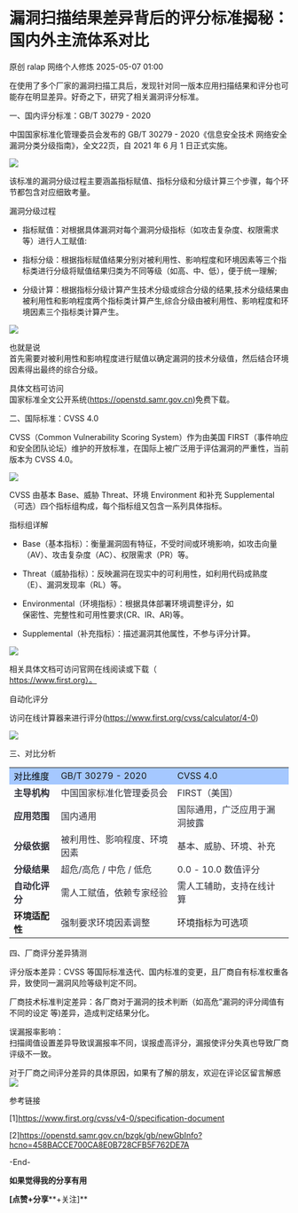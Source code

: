 #  漏洞扫描结果差异背后的评分标准揭秘：国内外主流体系对比   
原创 ralap  网络个人修炼   2025-05-07 01:00  
  
在使用了多个厂家的漏洞扫描工具后，发现针对同一版本应用扫描结果和评分也可能存在明显差异。好奇之下，研究了相关漏洞评分标准。  
  
一、国内评分标准：GB/T 30279 - 2020  
  
中国国家标准化管理委员会发布的 GB/T 30279 - 2020《信息安全技术 网络安全漏洞分类分级指南》，全文22页，自 2021 年 6 月 1 日正式实施。  
  
![](https://mmbiz.qpic.cn/mmbiz_png/5y2fUaoQPfIVOibw7iatsyWy0zThPmde2UWqebVwuIxHM3Da1IicZ1ZAFAaPgYrxlLVRdVgrwiaplzwLxM5bTBE26w/640?wx_fmt=png&from=appmsg "")  
  
该标准的漏洞分级过程主要涵盖指标赋值、指标分级和分级计算三个步骤，每个环节都包含对应细致考量。  
  
漏洞分级过程  
- 指标赋值：对根据具体漏洞对每个漏洞分级指标（如攻击复杂度、权限需求等）进行人工赋值:  
  
- 指标分级：根据指标赋值结果分别对被利用性、影响程度和环境因素等三个指标类进行分级将赋值结果归类为不同等级（如高、中、低），便于统一理解;  
  
- 分级计算：根据指标分级计算产生技术分级或综合分级的结果,技术分级结果由被利用性和影响程度两个指标类计算产生,综合分级由被利用性、影响程度和环境因素三个指标类计算产生。  
  
![](https://mmbiz.qpic.cn/mmbiz_png/5y2fUaoQPfIVOibw7iatsyWy0zThPmde2Ufja62mhNYkFoCgSDib6jdicO9iagVTHvAxXrQHW6Us6sGQI98Wlibdks7A/640?wx_fmt=png&from=appmsg "")  
  
也就是说  
首先需要对被利用性和影响程度进行赋值以确定漏洞的技术分级值，然后结合环境因素得出最终的综合分级。  
  
具体文档可访问  
国家标准全文公开系统(https://openstd.samr.gov.cn)免费下载。  
  
二、国际标准：CVSS 4.0  
  
CVSS（Common Vulnerability Scoring System）作为由美国 FIRST（事件响应和安全团队论坛）维护的开放标准，在国际上被广泛用于评估漏洞的严重性，当前版本为 CVSS 4.0。  
  
![](https://mmbiz.qpic.cn/mmbiz_png/5y2fUaoQPfIVOibw7iatsyWy0zThPmde2UlQzXvDSJtsohSUzd4zu6sSw0uKHv5K55oroYOIjkkAibeO8d0lLqNuw/640?wx_fmt=png&from=appmsg "")  
  
CVSS 由基本 Base、威胁 Threat、环境 Environment 和补充 Supplemental（可选）四个指标组构成，每个指标组又包含一系列具体指标。  
  
指标组详解  
- Base（基本指标）：衡量漏洞固有特征，不受时间或环境影响，如攻击向量（AV）、攻击复杂度（AC）、权限需求（PR）等。  
  
- Threat（威胁指标）：反映漏洞在现实中的可利用性，如利用代码成熟度（E）、漏洞发现率（RL）等。  
  
- Environmental（环境指标）：根据具体部署环境调整评分，如  
保密性、完整性和可用性要求(CR、IR、AR)等。  
  
- Supplemental（补充指标）：描述漏洞其他属性，不参与评分计算。  
  
![](https://mmbiz.qpic.cn/mmbiz_png/5y2fUaoQPfIVOibw7iatsyWy0zThPmde2Uibg6XFuYxyliccHymzQEzDvAEFsC8g1AmoKFkLCjuXfTImrujIAPFwmQ/640?wx_fmt=png&from=appmsg "")  
  
相关具体文档可访问官网在线阅读或下载（  
https://www.first.org）。  
  
自动化评分  
  
访问在线计算器来进行评分(https://www.first.org/cvss/calculator/4-0)  
  
![](https://mmbiz.qpic.cn/mmbiz_png/5y2fUaoQPfIVOibw7iatsyWy0zThPmde2UicVgPEuibmAVK0RwNicTHc2cK2VxI8M4BwJDuSyIzl31orPDrkCpE11kg/640?wx_fmt=png&from=appmsg "")  
  
三、对比分析  
<table><tbody><tr><td data-colwidth="126" style="background-color:#a5c8ff;"><section><span leaf=""><span textstyle="" style="color: rgb(0, 0, 0);">对比维度</span></span></section></td><td data-colwidth="196" style="background-color:#a5c8ff;"><section><span leaf="" data-pm-slice="1 1 [&#34;table&#34;,{&#34;interlaced&#34;:null,&#34;align&#34;:null,&#34;class&#34;:null,&#34;style&#34;:&#34;width:527px&#34;},&#34;table_body&#34;,{},&#34;table_row&#34;,{&#34;class&#34;:null,&#34;style&#34;:null},&#34;table_cell&#34;,{&#34;colspan&#34;:1,&#34;rowspan&#34;:1,&#34;colwidth&#34;:[196],&#34;width&#34;:null,&#34;valign&#34;:null,&#34;align&#34;:null,&#34;style&#34;:null},&#34;para&#34;,null,&#34;node&#34;,{&#34;tagName&#34;:&#34;span&#34;,&#34;attributes&#34;:{&#34;style&#34;:&#34;color: rgb(44, 44, 54); font-family: -apple-system, BlinkMacSystemFont, \&#34;Segoe UI\&#34;, \&#34;Noto Sans\&#34;, Helvetica, Arial, sans-serif, \&#34;Apple Color Emoji\&#34;, \&#34;Segoe UI Emoji\&#34;; font-size: 16px; font-style: normal; font-variant-ligatures: normal; font-variant-caps: normal; font-weight: 400; letter-spacing: 0.08px; orphans: 2; text-align: start; text-indent: 0px; text-transform: none; widows: 2; word-spacing: 0px; -webkit-text-stroke-width: 0px;  background-color: rgb(255, 255, 255); text-decoration-thickness: initial; text-decoration-style: initial; text-decoration-color: initial; display: inline !important; float: none;&#34;,&#34;data-pm-slice&#34;:&#34;0 0 []&#34;},&#34;namespaceURI&#34;:&#34;http://www.w3.org/1999/xhtml&#34;}]">GB/T 30279 - 2020</span></section></td><td data-colwidth="205" style="background-color:#a5c8ff;"><section><span leaf="">CVSS 4.0</span></section></td></tr><tr><td data-colwidth="126"><section><span style="color: rgb(44, 44, 54);font-family: -apple-system, BlinkMacSystemFont, &#34;Segoe UI&#34;, &#34;Noto Sans&#34;, Helvetica, Arial, sans-serif, &#34;Apple Color Emoji&#34;, &#34;Segoe UI Emoji&#34;;font-size: 16px;font-style: normal;font-variant-ligatures: normal;font-variant-caps: normal;font-weight: 400;letter-spacing: 0.08px;orphans: 2;text-align: start;text-indent: 0px;text-transform: none;widows: 2;word-spacing: 0px;-webkit-text-stroke-width: 0px;background-color: rgb(255, 255, 255);text-decoration-thickness: initial;text-decoration-style: initial;text-decoration-color: initial;display: inline !important;float: none;" data-pm-slice="0 0 []"><span leaf=""><span textstyle="" style="font-weight: bold;">主导机构</span></span></span></section></td><td data-colwidth="196"><section><span style="color: rgb(44, 44, 54);font-family: -apple-system, BlinkMacSystemFont, &#34;Segoe UI&#34;, &#34;Noto Sans&#34;, Helvetica, Arial, sans-serif, &#34;Apple Color Emoji&#34;, &#34;Segoe UI Emoji&#34;;font-size: 16px;font-style: normal;font-variant-ligatures: normal;font-variant-caps: normal;font-weight: 400;letter-spacing: 0.08px;orphans: 2;text-align: start;text-indent: 0px;text-transform: none;widows: 2;word-spacing: 0px;-webkit-text-stroke-width: 0px;background-color: rgb(255, 255, 255);text-decoration-thickness: initial;text-decoration-style: initial;text-decoration-color: initial;display: inline !important;float: none;" data-pm-slice="0 0 []"><span leaf="">中国国家标准化管理委员会</span></span></section></td><td data-colwidth="205"><section><span style="color: rgb(44, 44, 54);font-family: -apple-system, BlinkMacSystemFont, &#34;Segoe UI&#34;, &#34;Noto Sans&#34;, Helvetica, Arial, sans-serif, &#34;Apple Color Emoji&#34;, &#34;Segoe UI Emoji&#34;;font-size: 16px;font-style: normal;font-variant-ligatures: normal;font-variant-caps: normal;font-weight: 400;letter-spacing: 0.08px;orphans: 2;text-align: start;text-indent: 0px;text-transform: none;widows: 2;word-spacing: 0px;-webkit-text-stroke-width: 0px;background-color: rgb(255, 255, 255);text-decoration-thickness: initial;text-decoration-style: initial;text-decoration-color: initial;display: inline !important;float: none;" data-pm-slice="0 0 []"><span leaf="">FIRST（美国）</span></span></section></td></tr><tr><td data-colwidth="126"><section><span style="color: rgb(44, 44, 54);font-family: -apple-system, BlinkMacSystemFont, &#34;Segoe UI&#34;, &#34;Noto Sans&#34;, Helvetica, Arial, sans-serif, &#34;Apple Color Emoji&#34;, &#34;Segoe UI Emoji&#34;;font-size: 16px;font-style: normal;font-variant-ligatures: normal;font-variant-caps: normal;font-weight: 400;letter-spacing: 0.08px;orphans: 2;text-align: start;text-indent: 0px;text-transform: none;widows: 2;word-spacing: 0px;-webkit-text-stroke-width: 0px;background-color: rgb(255, 255, 255);text-decoration-thickness: initial;text-decoration-style: initial;text-decoration-color: initial;display: inline !important;float: none;" data-pm-slice="0 0 []"><span leaf=""><span textstyle="" style="font-weight: bold;">应用范围</span></span></span></section></td><td data-colwidth="196"><section><span style="color: rgb(44, 44, 54);font-family: -apple-system, BlinkMacSystemFont, &#34;Segoe UI&#34;, &#34;Noto Sans&#34;, Helvetica, Arial, sans-serif, &#34;Apple Color Emoji&#34;, &#34;Segoe UI Emoji&#34;;font-size: 16px;font-style: normal;font-variant-ligatures: normal;font-variant-caps: normal;font-weight: 400;letter-spacing: 0.08px;orphans: 2;text-align: start;text-indent: 0px;text-transform: none;widows: 2;word-spacing: 0px;-webkit-text-stroke-width: 0px;background-color: rgb(255, 255, 255);text-decoration-thickness: initial;text-decoration-style: initial;text-decoration-color: initial;display: inline !important;float: none;" data-pm-slice="0 0 []"><span leaf="">国内通用</span></span></section></td><td data-colwidth="205"><section><span style="color: rgb(44, 44, 54);font-family: -apple-system, BlinkMacSystemFont, &#34;Segoe UI&#34;, &#34;Noto Sans&#34;, Helvetica, Arial, sans-serif, &#34;Apple Color Emoji&#34;, &#34;Segoe UI Emoji&#34;;font-size: 16px;font-style: normal;font-variant-ligatures: normal;font-variant-caps: normal;font-weight: 400;letter-spacing: 0.08px;orphans: 2;text-align: start;text-indent: 0px;text-transform: none;widows: 2;word-spacing: 0px;-webkit-text-stroke-width: 0px;background-color: rgb(255, 255, 255);text-decoration-thickness: initial;text-decoration-style: initial;text-decoration-color: initial;display: inline !important;float: none;" data-pm-slice="0 0 []"><span leaf="">国际通用，广泛应用于漏洞披露</span></span></section></td></tr><tr><td data-colwidth="126"><section><span style="color: rgb(44, 44, 54);font-family: -apple-system, BlinkMacSystemFont, &#34;Segoe UI&#34;, &#34;Noto Sans&#34;, Helvetica, Arial, sans-serif, &#34;Apple Color Emoji&#34;, &#34;Segoe UI Emoji&#34;;font-size: 16px;font-style: normal;font-variant-ligatures: normal;font-variant-caps: normal;font-weight: 400;letter-spacing: 0.08px;orphans: 2;text-align: start;text-indent: 0px;text-transform: none;widows: 2;word-spacing: 0px;-webkit-text-stroke-width: 0px;background-color: rgb(255, 255, 255);text-decoration-thickness: initial;text-decoration-style: initial;text-decoration-color: initial;display: inline !important;float: none;" data-pm-slice="0 0 []"><span leaf=""><span textstyle="" style="font-weight: bold;">分级依据</span></span></span></section></td><td data-colwidth="196"><section><span style="color: rgb(44, 44, 54);font-family: -apple-system, BlinkMacSystemFont, &#34;Segoe UI&#34;, &#34;Noto Sans&#34;, Helvetica, Arial, sans-serif, &#34;Apple Color Emoji&#34;, &#34;Segoe UI Emoji&#34;;font-size: 16px;font-style: normal;font-variant-ligatures: normal;font-variant-caps: normal;font-weight: 400;letter-spacing: 0.08px;orphans: 2;text-align: start;text-indent: 0px;text-transform: none;widows: 2;word-spacing: 0px;-webkit-text-stroke-width: 0px;background-color: rgb(255, 255, 255);text-decoration-thickness: initial;text-decoration-style: initial;text-decoration-color: initial;display: inline !important;float: none;" data-pm-slice="0 0 []"><span leaf="">被利用性、影响程度、环境因素</span></span></section></td><td data-colwidth="205"><section><span style="color: rgb(44, 44, 54);font-family: -apple-system, BlinkMacSystemFont, &#34;Segoe UI&#34;, &#34;Noto Sans&#34;, Helvetica, Arial, sans-serif, &#34;Apple Color Emoji&#34;, &#34;Segoe UI Emoji&#34;;font-size: 16px;font-style: normal;font-variant-ligatures: normal;font-variant-caps: normal;font-weight: 400;letter-spacing: 0.08px;orphans: 2;text-align: start;text-indent: 0px;text-transform: none;widows: 2;word-spacing: 0px;-webkit-text-stroke-width: 0px;background-color: rgb(255, 255, 255);text-decoration-thickness: initial;text-decoration-style: initial;text-decoration-color: initial;display: inline !important;float: none;" data-pm-slice="0 0 []"><span leaf="">基本、威胁、环境、补充</span></span></section></td></tr><tr><td data-colwidth="126"><section><span style="color: rgb(44, 44, 54);font-family: -apple-system, BlinkMacSystemFont, &#34;Segoe UI&#34;, &#34;Noto Sans&#34;, Helvetica, Arial, sans-serif, &#34;Apple Color Emoji&#34;, &#34;Segoe UI Emoji&#34;;font-size: 16px;font-style: normal;font-variant-ligatures: normal;font-variant-caps: normal;font-weight: 400;letter-spacing: 0.08px;orphans: 2;text-align: start;text-indent: 0px;text-transform: none;widows: 2;word-spacing: 0px;-webkit-text-stroke-width: 0px;background-color: rgb(255, 255, 255);text-decoration-thickness: initial;text-decoration-style: initial;text-decoration-color: initial;display: inline !important;float: none;" data-pm-slice="0 0 []"><span leaf=""><span textstyle="" style="font-weight: bold;">分级结果</span></span></span></section></td><td data-colwidth="196"><section><span style="color: rgb(44, 44, 54);font-family: -apple-system, BlinkMacSystemFont, &#34;Segoe UI&#34;, &#34;Noto Sans&#34;, Helvetica, Arial, sans-serif, &#34;Apple Color Emoji&#34;, &#34;Segoe UI Emoji&#34;;font-size: 16px;font-style: normal;font-variant-ligatures: normal;font-variant-caps: normal;font-weight: 400;letter-spacing: 0.08px;orphans: 2;text-align: start;text-indent: 0px;text-transform: none;widows: 2;word-spacing: 0px;-webkit-text-stroke-width: 0px;background-color: rgb(255, 255, 255);text-decoration-thickness: initial;text-decoration-style: initial;text-decoration-color: initial;display: inline !important;float: none;" data-pm-slice="0 0 []"><span leaf="">超危/高危 / 中危 / 低危</span></span></section></td><td data-colwidth="205"><section><span style="color: rgb(44, 44, 54);font-family: -apple-system, BlinkMacSystemFont, &#34;Segoe UI&#34;, &#34;Noto Sans&#34;, Helvetica, Arial, sans-serif, &#34;Apple Color Emoji&#34;, &#34;Segoe UI Emoji&#34;;font-size: 16px;font-style: normal;font-variant-ligatures: normal;font-variant-caps: normal;font-weight: 400;letter-spacing: 0.08px;orphans: 2;text-align: start;text-indent: 0px;text-transform: none;widows: 2;word-spacing: 0px;-webkit-text-stroke-width: 0px;background-color: rgb(255, 255, 255);text-decoration-thickness: initial;text-decoration-style: initial;text-decoration-color: initial;display: inline !important;float: none;" data-pm-slice="0 0 []"><span leaf="">0.0 - 10.0 数值评分</span></span></section></td></tr><tr><td data-colwidth="126"><section><span style="color: rgb(44, 44, 54);font-family: -apple-system, BlinkMacSystemFont, &#34;Segoe UI&#34;, &#34;Noto Sans&#34;, Helvetica, Arial, sans-serif, &#34;Apple Color Emoji&#34;, &#34;Segoe UI Emoji&#34;;font-size: 16px;font-style: normal;font-variant-ligatures: normal;font-variant-caps: normal;font-weight: 400;letter-spacing: 0.08px;orphans: 2;text-align: start;text-indent: 0px;text-transform: none;widows: 2;word-spacing: 0px;-webkit-text-stroke-width: 0px;background-color: rgb(255, 255, 255);text-decoration-thickness: initial;text-decoration-style: initial;text-decoration-color: initial;display: inline !important;float: none;" data-pm-slice="0 0 []"><span leaf=""><span textstyle="" style="font-weight: bold;">自动化评分</span></span></span></section></td><td data-colwidth="196"><section><span style="color: rgb(44, 44, 54);font-family: -apple-system, BlinkMacSystemFont, &#34;Segoe UI&#34;, &#34;Noto Sans&#34;, Helvetica, Arial, sans-serif, &#34;Apple Color Emoji&#34;, &#34;Segoe UI Emoji&#34;;font-size: 16px;font-style: normal;font-variant-ligatures: normal;font-variant-caps: normal;font-weight: 400;letter-spacing: 0.08px;orphans: 2;text-align: start;text-indent: 0px;text-transform: none;widows: 2;word-spacing: 0px;-webkit-text-stroke-width: 0px;background-color: rgb(255, 255, 255);text-decoration-thickness: initial;text-decoration-style: initial;text-decoration-color: initial;display: inline !important;float: none;" data-pm-slice="0 0 []"><span leaf="">需人工赋值，依赖专家经验</span></span></section></td><td data-colwidth="205"><section><span style="color: rgb(44, 44, 54);font-family: -apple-system, BlinkMacSystemFont, &#34;Segoe UI&#34;, &#34;Noto Sans&#34;, Helvetica, Arial, sans-serif, &#34;Apple Color Emoji&#34;, &#34;Segoe UI Emoji&#34;;font-size: 16px;font-style: normal;font-variant-ligatures: normal;font-variant-caps: normal;font-weight: 400;letter-spacing: 0.08px;orphans: 2;text-align: start;text-indent: 0px;text-transform: none;widows: 2;word-spacing: 0px;-webkit-text-stroke-width: 0px;background-color: rgb(255, 255, 255);text-decoration-thickness: initial;text-decoration-style: initial;text-decoration-color: initial;display: inline !important;float: none;" data-pm-slice="0 0 []"><span leaf="">需人工辅助，支持在线计算</span></span></section></td></tr><tr><td data-colwidth="126"><section><span leaf=""><span textstyle="" style="font-weight: bold;">环境适配性</span></span></section></td><td data-colwidth="196"><section><span leaf="" style="color: rgb(44, 44, 54);font-family: -apple-system, BlinkMacSystemFont, &#34;Segoe UI&#34;, &#34;Noto Sans&#34;, Helvetica, Arial, sans-serif, &#34;Apple Color Emoji&#34;, &#34;Segoe UI Emoji&#34;;font-size: 16px;font-style: normal;font-variant-ligatures: normal;font-variant-caps: normal;font-weight: 400;letter-spacing: 0.08px;orphans: 2;text-align: start;text-indent: 0px;text-transform: none;widows: 2;word-spacing: 0px;-webkit-text-stroke-width: 0px;background-color: rgb(255, 255, 255);text-decoration-thickness: initial;text-decoration-style: initial;text-decoration-color: initial;float: none;display: inline !important;">强制要求环境因素调整 </span></section></td><td data-colwidth="205"><section><span leaf="">环境指标为可选项</span></section></td></tr></tbody></table>  
  
四、厂商评分差异猜测  
  
评分版本差异：CVSS 等国际标准迭代、国内标准的变更，且厂商自有标准权重各异，致使同一漏洞风险等级判定不同。  
  
厂商技术标准判定差异：各厂商对于漏洞的技术判断（如高危”漏洞的评分阈值有不同的设定 等)差异，造成判定结果分化。  
  
误漏报率影响：  
扫描阈值设置差异导致误漏报率不同，误报虚高评分，漏报使评分失真也导致厂商评级不一致。  
  
对于厂商之间评分差异的具体原因，如果有了解的朋友，欢迎在评论区留言解惑![](https://res.wx.qq.com/t/wx_fed/we-emoji/res/assets/Expression/Expression_84@2x.png "")  
  
  
参考链接  
  
[1]https://www.first.org/cvss/v4-0/specification-document  
  
[2]https://openstd.samr.gov.cn/bzgk/gb/newGbInfo?hcno=458BACCE700CA8E0B728CFB5F762DE7A  
  
  
  
-End-  
  
  
  
**如果觉得我的分享有用**  
  
**[点赞+分享****+关注]**  
  

